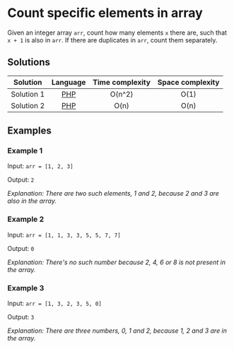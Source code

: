 # Count specific elements in array

Given an integer array `arr`, count how many elements `x` there are, such
that `x + 1` is also in `arr`. If there are duplicates in `arr`, count them
separately.

## Solutions

| Solution   | Language      | Time complexity | Space complexity |
|:----------:|:-------------:|:---------------:|:----------------:|
| Solution 1 | [PHP][PHP-1]  | O(n^2)          | O(1)             |
| Solution 2 | [PHP][PHP-2]  | O(n)            | O(n)             |

## Examples

### Example 1

Input: `arr = [1, 2, 3]`

Output: `2`

*Explanation: There are two such elements, 1 and 2, because 2 and 3 are also in
the array.*

### Example 2

Input: `arr = [1, 1, 3, 3, 5, 5, 7, 7]`

Output: `0`

*Explanation: There's no such number because 2, 4, 6 or 8 is not present in the
array.*

### Example 3

Input: `arr = [1, 3, 2, 3, 5, 0]`

Output: `3`

*Explanation: There are three numbers, 0, 1 and 2, because 1, 2 and 3 are in the
array.*

[PHP-1]: ../solutions/CountSpecificElementsInArray-1.php

[PHP-2]: ../solutions/CountSpecificElementsInArray-2.php